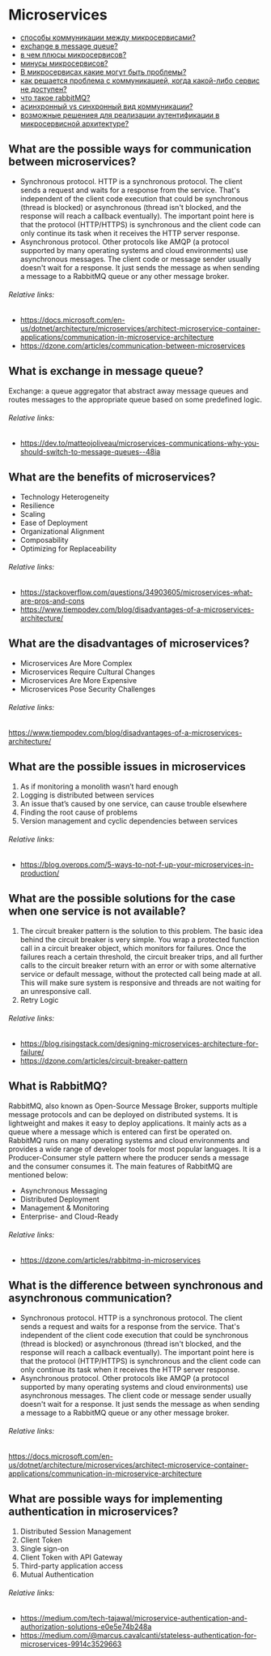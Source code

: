 # Microservices
- [способы коммуникации между микросервисами?](#способы-коммуникации-между-микросервисами)
- [exchange в message queue?](#exchange-в-message-queue)
- [в чем плюсы микросервисов?](#в-чем-плюсы-микросервисов)
- [минусы микросервисов?](#минусы-микросервисов)
- [В микросервисах какие могут быть проблемы?](#в-микросервисах-какие-могут-быть-проблемы)
- [как решается проблема с коммуникацией, когда какой-либо сервис не доступен?](#как-решается-проблема-с-коммуникацией-когда-какой-либо-сервис-не-доступен)
- [что такое rabbitMQ?](#что-такое-rabbitmq)
- [асинхронный vs синхронный вид коммуникации?](#асинхронный-vs-синхронный-вид-коммуникации)
- [возможные решениея для реализации аутентификации в микросервисной архитектуре?](#возможные-решениея-для-реализации-аутентификации-в-микросервисной-архитектуре)

## What are the possible ways for communication between microservices?
+ Synchronous protocol. HTTP is a synchronous protocol. The client sends a request and waits for a response from the service. That's independent of the client code execution that could be synchronous (thread is blocked) or asynchronous (thread isn't blocked, and the response will reach a callback eventually). The important point here is that the protocol (HTTP/HTTPS) is synchronous and the client code can only continue its task when it receives the HTTP server response.
+ Asynchronous protocol. Other protocols like AMQP (a protocol supported by many operating systems and cloud environments) use asynchronous messages. The client code or message sender usually doesn't wait for a response. It just sends the message as when sending a message to a RabbitMQ queue or any other message broker.
###### Relative links:
+ https://docs.microsoft.com/en-us/dotnet/architecture/microservices/architect-microservice-container-applications/communication-in-microservice-architecture
+ https://dzone.com/articles/communication-between-microservices

## What is exchange in message queue?
Exchange: a queue aggregator that abstract away message queues and routes messages to the appropriate queue based on some predefined logic.
###### Relative links:
+ https://dev.to/matteojoliveau/microservices-communications-why-you-should-switch-to-message-queues--48ia

## What are the benefits of microservices?
+ Technology Heterogeneity
+ Resilience
+ Scaling
+ Ease of Deployment
+ Organizational Alignment
+ Composability
+ Optimizing for Replaceability
###### Relative links:
+ https://stackoverflow.com/questions/34903605/microservices-what-are-pros-and-cons
+ https://www.tiempodev.com/blog/disadvantages-of-a-microservices-architecture/

## What are the disadvantages of microservices?
+ Microservices Are More Complex
+ Microservices Require Cultural Changes
+ Microservices Are More Expensive
+ Microservices Pose Security Challenges
###### Relative links:
https://www.tiempodev.com/blog/disadvantages-of-a-microservices-architecture/

## What are the possible issues in microservices
1. As if monitoring a monolith wasn’t hard enough
2. Logging is distributed between services
3. An issue that’s caused by one service, can cause trouble elsewhere
4. Finding the root cause of problems
5. Version management and cyclic dependencies between services
###### Relative links:
+ https://blog.overops.com/5-ways-to-not-f-up-your-microservices-in-production/

## What are the possible solutions for the case when one service is not available?
1. The circuit breaker pattern is the solution to this problem. The basic idea behind the circuit breaker is very simple. You wrap a protected function call in a circuit breaker object, which monitors for failures. Once the failures reach a certain threshold, the circuit breaker trips, and all further calls to the circuit breaker return with an error or with some alternative service or default message, without the protected call being made at all. This will make sure system is responsive and threads are not waiting for an unresponsive call.
2. Retry Logic
###### Relative links:
+ https://blog.risingstack.com/designing-microservices-architecture-for-failure/
+ https://dzone.com/articles/circuit-breaker-pattern

## What is RabbitMQ?
RabbitMQ, also known as Open-Source Message Broker, supports multiple message protocols and can be deployed on distributed systems. It is lightweight and makes it easy to deploy applications. It mainly acts as a queue where a message which is entered can first be operated on. RabbitMQ runs on many operating systems and cloud environments and provides a wide range of developer tools for most popular languages. It is a Producer-Consumer style pattern where the producer sends a message and the consumer consumes it. The main features of RabbitMQ are mentioned below:
+ Asynchronous Messaging
+ Distributed Deployment
+ Management & Monitoring
+ Enterprise- and Cloud-Ready
###### Relative links:
+ https://dzone.com/articles/rabbitmq-in-microservices

## What is the difference between synchronous and asynchronous communication?
+ Synchronous protocol. HTTP is a synchronous protocol. The client sends a request and waits for a response from the service. That's independent of the client code execution that could be synchronous (thread is blocked) or asynchronous (thread isn't blocked, and the response will reach a callback eventually). The important point here is that the protocol (HTTP/HTTPS) is synchronous and the client code can only continue its task when it receives the HTTP server response.
+ Asynchronous protocol. Other protocols like AMQP (a protocol supported by many operating systems and cloud environments) use asynchronous messages. The client code or message sender usually doesn't wait for a response. It just sends the message as when sending a message to a RabbitMQ queue or any other message broker.
###### Relative links:
https://docs.microsoft.com/en-us/dotnet/architecture/microservices/architect-microservice-container-applications/communication-in-microservice-architecture

## What are possible ways for implementing authentication in microservices?
1. Distributed Session Management
2. Client Token
3. Single sign-on
4. Client Token with API Gateway
5. Third-party application access
6. Mutual Authentication
###### Relative links:
+ https://medium.com/tech-tajawal/microservice-authentication-and-authorization-solutions-e0e5e74b248a
+ https://medium.com/@marcus.cavalcanti/stateless-authentication-for-microservices-9914c3529663

